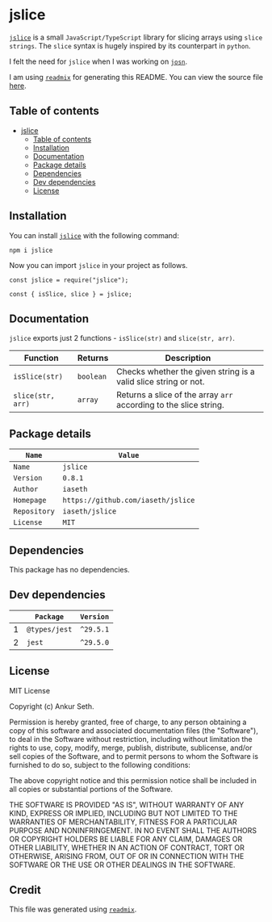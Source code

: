 
# jslice
[`jslice`](https://www.npmjs.com/package/jslice) is a small `JavaScript/TypeScript` library for slicing arrays using `slice strings`.
The `slice` syntax is hugely inspired by its counterpart in `python`.

I felt the need for `jslice` when I was working on [`josn`](https://github.com/iaseth/josn).

I am using [`readmix`](https://github.com/iaseth/readmix) for generating this README.
You can view the source file [here](https://github.com/iaseth/jslice/blob/master/README.md.rx).


## Table of contents
* [jslice](#jslice)
    * [Table of contents](#table-of-contents)
    * [Installation](#installation)
    * [Documentation](#documentation)
    * [Package details](#package-details)
    * [Dependencies](#dependencies)
    * [Dev dependencies](#dev-dependencies)
    * [License](#license)


## Installation
You can install [`jslice`](https://www.npmjs.com/package/jslice) with the following command:
```
npm i jslice
```
Now you can import `jslice` in your project as follows.
```
const jslice = require("jslice");
```
```
const { isSlice, slice } = jslice;
```


## Documentation
`jslice` exports just 2 functions - `isSlice(str)` and `slice(str, arr)`.

| Function          | Returns   | Description                                                       |
| ----------------- | --------- | ----------------------------------------------------------------- |
| `isSlice(str)`    | `boolean` | Checks whether the given string is a valid slice string or not.   |
| `slice(str, arr)` | `array`   | Returns a slice of the array `arr` according to the slice string. |


## Package details
| `Name`       | `Value`                            |
| ------------ | ---------------------------------- |
| `Name`       | `jslice`                           |
| `Version`    | `0.8.1`                            |
| `Author`     | `iaseth`                           |
| `Homepage`   | `https://github.com/iaseth/jslice` |
| `Repository` | `iaseth/jslice`                    |
| `License`    | `MIT`                              |



## Dependencies
This package has no dependencies.


## Dev dependencies
|     | `Package`     | `Version`   |
| --- | ------------- | ----------- |
| 1   | `@types/jest` | `^29.5.1`   |
| 2   | `jest`        | `^29.5.0`   |



## License
MIT License

Copyright (c) Ankur Seth.

Permission is hereby granted, free of charge, to any person obtaining a copy
of this software and associated documentation files (the "Software"), to deal
in the Software without restriction, including without limitation the rights
to use, copy, modify, merge, publish, distribute, sublicense, and/or sell
copies of the Software, and to permit persons to whom the Software is
furnished to do so, subject to the following conditions:

The above copyright notice and this permission notice shall be included in all
copies or substantial portions of the Software.

THE SOFTWARE IS PROVIDED "AS IS", WITHOUT WARRANTY OF ANY KIND, EXPRESS OR
IMPLIED, INCLUDING BUT NOT LIMITED TO THE WARRANTIES OF MERCHANTABILITY,
FITNESS FOR A PARTICULAR PURPOSE AND NONINFRINGEMENT. IN NO EVENT SHALL THE
AUTHORS OR COPYRIGHT HOLDERS BE LIABLE FOR ANY CLAIM, DAMAGES OR OTHER
LIABILITY, WHETHER IN AN ACTION OF CONTRACT, TORT OR OTHERWISE, ARISING FROM,
OUT OF OR IN CONNECTION WITH THE SOFTWARE OR THE USE OR OTHER DEALINGS IN THE
SOFTWARE.


## Credit

This file was generated using [`readmix`](https://github.com/iaseth/readmix).


